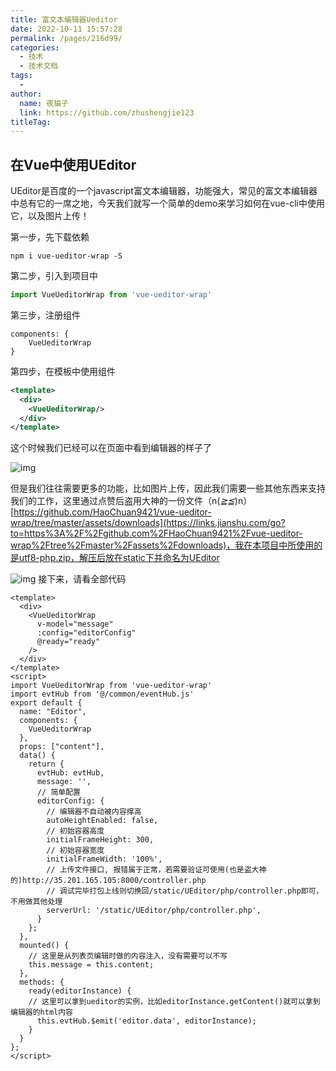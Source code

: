 ```yaml
---
title: 富文本编辑器Ueditor
date: 2022-10-11 15:57:28
permalink: /pages/216d99/
categories:
  - 技术
  - 技术文档
tags:
  - 
author: 
  name: 夜猫子
  link: https://github.com/zhushengjie123
titleTag: 
---
```

## 在Vue中使用UEditor

UEditor是百度的一个javascript富文本编辑器，功能强大，常见的富文本编辑器中总有它的一席之地，今天我们就写一个简单的demo来学习如何在vue-cli中使用它，以及图片上传！

第一步，先下载依赖

```undefined
npm i vue-ueditor-wrap -S
```

第二步，引入到项目中

```jsx
import VueUeditorWrap from 'vue-ueditor-wrap'
```

第三步，注册组件



```vue
components: {
    VueUeditorWrap
}
```

第四步，在模板中使用组件

```xml
<template>
  <div>
    <VueUeditorWrap/>
  </div>
</template>
```

这个时候我们已经可以在页面中看到编辑器的样子了

![img](https:////upload-images.jianshu.io/upload_images/18139933-52999d268bc60a44.png?imageMogr2/auto-orient/strip|imageView2/2/w/1200/format/webp)

但是我们往往需要更多的功能，比如图片上传，因此我们需要一些其他东西来支持我们的工作，这里通过点赞后盗用大神的一份文件（n(*≧≦*)n）[https://github.com/HaoChuan9421/vue-ueditor-wrap/tree/master/assets/downloads](https://links.jianshu.com/go?to=https%3A%2F%2Fgithub.com%2FHaoChuan9421%2Fvue-ueditor-wrap%2Ftree%2Fmaster%2Fassets%2Fdownloads)，我在本项目中所使用的是utf8-php.zip，解压后放在static下并命名为UEditor

![img](https:////upload-images.jianshu.io/upload_images/18139933-641b22f43a2dd4ec.png?imageMogr2/auto-orient/strip|imageView2/2/w/530/format/webp)
 接下来，请看全部代码

```vue
<template>
  <div>
    <VueUeditorWrap 
      v-model="message" 
      :config="editorConfig" 
      @ready="ready"
    />
  </div>
</template>
<script>
import VueUeditorWrap from 'vue-ueditor-wrap'
import evtHub from '@/common/eventHub.js'
export default {
  name: "Editor",
  components: {
    VueUeditorWrap
  },
  props: ["content"],
  data() {
    return {
      evtHub: evtHub,
      message: '',
      // 简单配置
      editorConfig: {
        // 编辑器不自动被内容撑高
        autoHeightEnabled: false,
        // 初始容器高度
        initialFrameHeight: 300,
        // 初始容器宽度
        initialFrameWidth: '100%',
        // 上传文件接口, 报错属于正常，若需要验证可使用(也是盗大神的)http://35.201.165.105:8000/controller.php
        // 调试完毕打包上线则切换回/static/UEditor/php/controller.php即可，不用做其他处理
        serverUrl: '/static/UEditor/php/controller.php',
      }
    };
  },
  mounted() {
    // 这里是从列表页编辑时做的内容注入，没有需要可以不写
    this.message = this.content;
  },
  methods: {
    ready(editorInstance) {
    // 这里可以拿到ueditor的实例，比如editorInstance.getContent()就可以拿到编辑器的html内容
      this.evtHub.$emit('editor.data', editorInstance);
    }
  }
};
</script>
```

